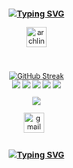 <h3 align="center">



[![Typing SVG](https://readme-typing-svg.demolab.com?font=Fantasque+Sans+Mono&weight=700&size=24&pause=1000&color=0e75b6&center=true&width=446&lines=Hello%2C+It's+Gray☠️;I+use+Arch+BTW)](https://git.io/typing-svg)

</h3>


<div align="center">
   <a href="https://archlinux.org/" target="_blank">
        <img src="https://www.vectorlogo.zone/logos/archlinux/archlinux-icon.svg" alt="archlinux" width="40" height="40"/> 
    </a>
</div>

<br>

	
<br>

<div align="center">	
 
[![GitHub Streak](https://streak-stats.demolab.com?user=GrayArch&theme=shadow-green&border_radius=13.9&date_format=M%20j%5B%2C%20Y%5D)](https://git.io/streak-stats)  
 ![](http://github-profile-summary-cards.vercel.app/api/cards/profile-details?username=GrayArch&theme=tokyonight) 
 ![](http://github-profile-summary-cards.vercel.app/api/cards/repos-per-language?username=GrayArch&theme=tokyonight)
 ![](http://github-profile-summary-cards.vercel.app/api/cards/most-commit-language?username=GrayArch&theme=tokyonight)
 ![](http://github-profile-summary-cards.vercel.app/api/cards/stats?username=GrayArch&theme=tokyonight)
 ![](http://github-profile-summary-cards.vercel.app/api/cards/productive-time?username=GrayArch&theme=tokyonight&utcOffset=8)

 

![](https://quotes-github-readme.vercel.app/api?type=horizontal&theme=shadow-green&border_radius=13)
  
  <div class="footer" align="center" style="margin:15px;">
    <a href="mailto:muriithidennis340@gmail.com" target="_blank">
        <img style="margin:0 10px 10px 0;" src="https://user-images.githubusercontent.com/78341798/194531383-ddb2b774-5bb9-491c-b601-4a4a7d9792fb.svg" alt="gmail" width="40px"/>
    </a>
    
</div>
<h3 align="center">
  
  [![Typing SVG](https://readme-typing-svg.herokuapp.com?font=Fantasque+Sans+Mono&weight=700&size=24&pause=1000&color=0e75b6&center=true&width=446&lines=Thank+you+for+visiting!+%F0%9F%91%8D)](https://git.io/typing-svg)

</h3>


  


